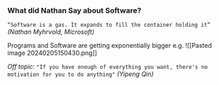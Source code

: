 ### What did Nathan Say about Software?

```“Software is a gas. It expands to fill the container holding it”```
*(Nathan Myhrvold, Microsoft)*

Programs and Software are getting exponentially bigger e.g.
![[Pasted image 20240205150430.png]]

*Off topic:*
```"If you have enough of everything you want, there's no motivation for you to do anything"```
*(Yipeng Qin)*